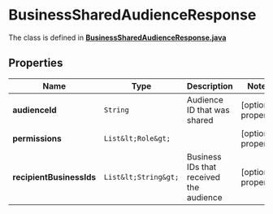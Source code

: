

# BusinessSharedAudienceResponse

The class is defined in **[BusinessSharedAudienceResponse.java](../../src/main/java/org/openapitools/model/BusinessSharedAudienceResponse.java)**

## Properties

Name | Type | Description | Notes
------------ | ------------- | ------------- | -------------
**audienceId** | `String` | Audience ID that was shared |  [optional property]
**permissions** | `List&lt;Role&gt;` |  |  [optional property]
**recipientBusinessIds** | `List&lt;String&gt;` | Business IDs that received the audience |  [optional property]





